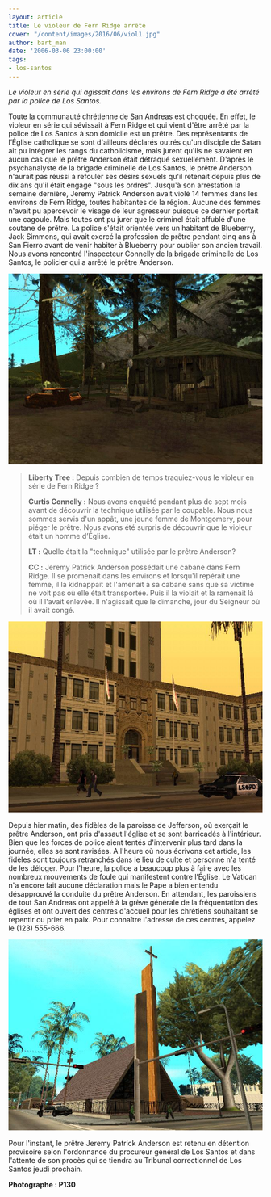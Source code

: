 ```yaml
---
layout: article
title: Le violeur de Fern Ridge arrêté
cover: "/content/images/2016/06/viol1.jpg"
author: bart_man
date: '2006-03-06 23:00:00'
tags:
- los-santos
---
```


_Le violeur en série qui agissait dans les environs de Fern Ridge a été arrêté par la police de Los Santos._

Toute la communauté chrétienne de San Andreas est choquée. En effet, le violeur en série qui sévissait à Fern Ridge et qui vient d'être arrêté par la police de Los Santos à son domicile est un prêtre. Des représentants de l’Église catholique se sont d'ailleurs déclarés outrés qu'un disciple de Satan ait pu intégrer les rangs du catholicisme, mais jurent qu'ils ne savaient en aucun cas que le prêtre Anderson était détraqué sexuellement. D'après le psychanalyste de la brigade criminelle de Los Santos, le prêtre Anderson n'aurait pas réussi à refouler ses désirs sexuels qu'il retenait depuis plus de dix ans qu'il était engagé "sous les ordres". Jusqu'à son arrestation la semaine dernière, Jeremy Patrick Anderson avait violé 14 femmes dans les environs de Fern Ridge, toutes habitantes de la région. Aucune des femmes n'avait pu apercevoir le visage de leur agresseur puisque ce dernier portait une cagoule. Mais toutes ont pu jurer que le criminel était affublé d'une soutane de prêtre. La police s'était orientée vers un habitant de Blueberry, Jack Simmons, qui avait exercé la profession de prêtre pendant cinq ans à San Fierro avant de venir habiter à Blueberry pour oublier son ancien travail. Nous avons rencontré l'inspecteur Connelly de la brigade criminelle de Los Santos, le policier qui a arrêté le prêtre Anderson.

![C'est dans cette cabane que le prêtre Anderson a commis ses méfaits.](  /content/images/2005/01/viol2.jpg)

> **Liberty Tree :** Depuis combien de temps traquiez-vous le violeur en série de Fern Ridge ?
> 
> **Curtis Connelly :** Nous avons enquêté pendant plus de sept mois avant de découvrir la technique utilisée par le coupable. Nous nous sommes servis d'un appât, une jeune femme de Montgomery, pour piéger le prêtre. Nous avons été surpris de découvrir que le violeur était un homme d’Église.
> 
> **LT :** Quelle était la "technique" utilisée par le prêtre Anderson?
> 
> **CC :** Jeremy Patrick Anderson possédait une cabane dans Fern Ridge. Il se promenait dans les environs et lorsqu'il repérait une femme, il la kidnappait et l'amenait à sa cabane sans que sa victime ne voit pas où elle était transportée. Puis il la violait et la ramenait là où il l'avait enlevée. Il n'agissait que le dimanche, jour du Seigneur où il avait congé.

![Le prêtre Anderson est retenu en détention provisoire au poste central de la police de Los Santos.](  /content/images/2005/01/viol3.jpg)

Depuis hier matin, des fidèles de la paroisse de Jefferson, où exerçait le prêtre Anderson, ont pris d'assaut l'église et se sont barricadés à l'intérieur. Bien que les forces de police aient tentés d'intervenir plus tard dans la journée, elles se sont ravisées. A l'heure où nous écrivons cet article, les fidèles sont toujours retranchés dans le lieu de culte et personne n'a tenté de les déloger. Pour l'heure, la police a beaucoup plus à faire avec les nombreux mouvements de foule qui manifestent contre l’Église. Le Vatican n'a encore fait aucune déclaration mais le Pape a bien entendu désapprouvé la conduite du prêtre Anderson. En attendant, les paroissiens de tout San Andreas ont appelé à la grève générale de la fréquentation des églises et ont ouvert des centres d'accueil pour les chrétiens souhaitant se repentir ou prier en paix. Pour connaître l'adresse de ces centres, appelez le (123) 555-666.

![L'église du quartier de Jefferson a été investie par les paroissiens pour manifester leur mécontentement.](  /content/images/2005/01/viol4.jpg)

Pour l'instant, le prêtre Jeremy Patrick Anderson est retenu en détention provisoire selon l'ordonnance du procureur général de Los Santos et dans l'attente de son procès qui se tiendra au Tribunal correctionnel de Los Santos jeudi prochain.

**Photographe : P130**

<!--kg-card-end: markdown-->

